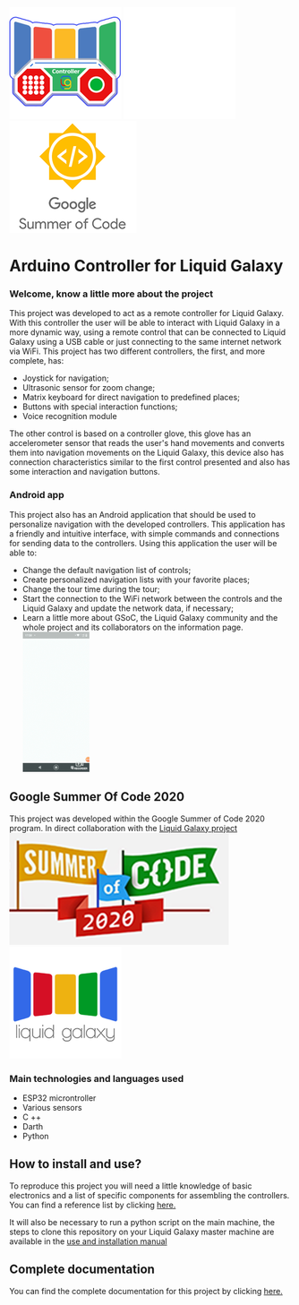![Logo](./Docs/AppIconv2.png) ![Logo](./Docs/logoGif.gif) ![Logo](./Docs/gsoc.png)

# Arduino Controller for Liquid Galaxy

### __Welcome, know a little more about the project__

This project was developed to act as a remote controller for Liquid Galaxy. With this controller the user will be able to interact with Liquid Galaxy in a more dynamic way, using a remote control that can be connected to Liquid Galaxy using a USB cable or just connecting to the same internet network via WiFi.
This project has two different controllers, the first, and more complete, has:
* Joystick for navigation;
* Ultrasonic sensor for zoom change;
* Matrix keyboard for direct navigation to predefined places;
* Buttons with special interaction functions;
* Voice recognition module

The other control is based on a controller glove, this glove has an accelerometer sensor that reads the user's hand movements and converts them into navigation movements on the Liquid Galaxy, this device also has connection characteristics similar to the first control presented and also has some interaction and navigation buttons.

 ### __Android app__
 This project also has an Android application that should be used to personalize navigation with the developed controllers. This application has a friendly and intuitive interface, with simple commands and connections for sending data to the controllers. Using this application the user will be able to:
* Change the default navigation list of controls;
* Create personalized navigation lists with your favorite places;
* Change the tour time during the tour;
* Start the connection to the WiFi network between the controls and the Liquid Galaxy and update the network data, if necessary;
* Learn a little more about GSoC, the Liquid Galaxy community and the whole project and its collaborators on the information page.
![Logo](./Docs/app.gif)

 ## __Google Summer Of Code 2020__
 This project was developed within the Google Summer of Code 2020 program. In direct collaboration with the [Liquid Galaxy project](https://www.liquidgalaxy.eu/)
 ![Logo](./Docs/gsoc2020.PNG) ![Logo](./Docs/liquidg.PNG)
 
 ### Main technologies and languages used
 
* ESP32 microntroller
* Various sensors
* C ++
* Darth
* Python

## How to install and use?
To reproduce this project you will need a little knowledge of basic electronics and a list of specific components for assembling the controllers.
You can find a reference list by clicking [here.](https://docs.google.com/spreadsheets/d/1dB7ytINp_5vQwNA6uyauQipsMxrJ-Wr6oeAZAQ9JamU/edit?usp=sharing)

It will also be necessary to run a python script on the main machine, the steps to clone this repository on your Liquid Galaxy master machine are available in the [use and installation manual](https://docs.google.com/document/d/1tBn0hPdX7SJ-kYaByKNV1_GQNJUsSkxQtLVOuMz2EcE/edit?usp=sharing)

## Complete documentation
You can find the complete documentation for this project by clicking [here.](https://docs.google.com/document/d/1tBn0hPdX7SJ-kYaByKNV1_GQNJUsSkxQtLVOuMz2EcE/edit?usp=sharing)

